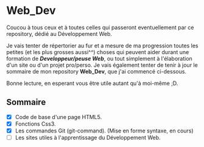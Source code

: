 # Web_Dev

Coucou à tous ceux et à toutes celles qui passeront eventuellement par ce repository, 
dédié au Développement Web.

Je vais tenter de répertorier au fur et a mesure de ma progression toutes les petites (et les plus grosses aussi^^) choses qui peuvent aider durant une formation de **_Developpeur/peuse Web_**, ou tout simplement à l'élaboration d'un site ou d'un projet pro/perso.
Je vais également tenter de tenir à jour le sommaire de mon repository **Web_Dev**, que j'ai commencé ci-dessous.

Bonne lecture, en esperant vous être utile autant qu'à moi-même ;D.


## Sommaire

- [x] Code de base d'une page HTML5. 
- [x] Fonctions Css3. 
- [x] Les commandes Git (git-command). (Mise en forme syntaxe, en cours)
- [ ] Les sites utiles à l'apprentissage du Développement Web.
